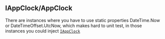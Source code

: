 IAppClock/AppClock
------------------------
There are instances where you have to use static properties DateTime.Now or DateTimeOffset.UtcNow, which makes hard to unit test, in those instances you could inject [`IAppClock`](https://github.com/gokulm/BoltOn/blob/master/src/BoltOn/Utilities/AppClock.cs)

